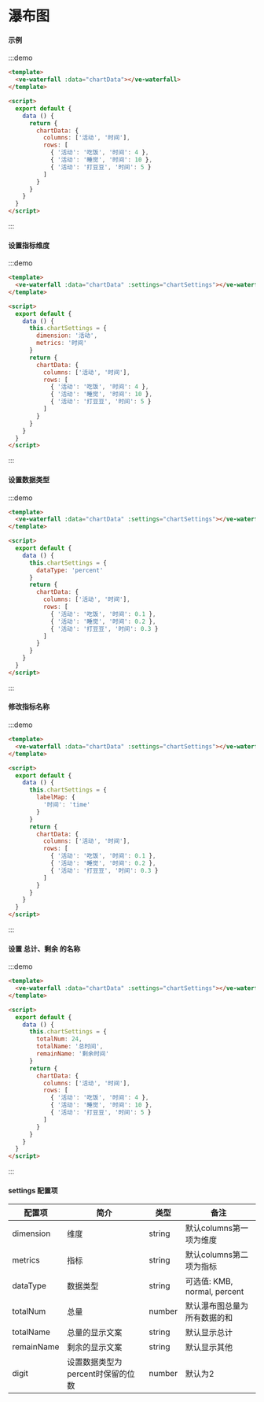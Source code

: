# 瀑布图

#### 示例

:::demo
```html
<template>
  <ve-waterfall :data="chartData"></ve-waterfall>
</template>

<script>
  export default {
    data () {
      return {
        chartData: {
          columns: ['活动', '时间'],
          rows: [
            { '活动': '吃饭', '时间': 4 },
            { '活动': '睡觉', '时间': 10 },
            { '活动': '打豆豆', '时间': 5 }
          ]
        }
      }
    }
  }
</script>
```
:::

#### 设置指标维度

:::demo
```html
<template>
  <ve-waterfall :data="chartData" :settings="chartSettings"></ve-waterfall>
</template>

<script>
  export default {
    data () {
      this.chartSettings = {
        dimension: '活动',
        metrics: '时间'
      }
      return {
        chartData: {
          columns: ['活动', '时间'],
          rows: [
            { '活动': '吃饭', '时间': 4 },
            { '活动': '睡觉', '时间': 10 },
            { '活动': '打豆豆', '时间': 5 }
          ]
        }
      }
    }
  }
</script>
```
:::

#### 设置数据类型

:::demo
```html
<template>
  <ve-waterfall :data="chartData" :settings="chartSettings"></ve-waterfall>
</template>

<script>
  export default {
    data () {
      this.chartSettings = {
        dataType: 'percent'
      }
      return {
        chartData: {
          columns: ['活动', '时间'],
          rows: [
            { '活动': '吃饭', '时间': 0.1 },
            { '活动': '睡觉', '时间': 0.2 },
            { '活动': '打豆豆', '时间': 0.3 }
          ]
        }
      }
    }
  }
</script>
```
:::

#### 修改指标名称

:::demo
```html
<template>
  <ve-waterfall :data="chartData" :settings="chartSettings"></ve-waterfall>
</template>

<script>
  export default {
    data () {
      this.chartSettings = {
        labelMap: {
          '时间': 'time'
        }
      }
      return {
        chartData: {
          columns: ['活动', '时间'],
          rows: [
            { '活动': '吃饭', '时间': 0.1 },
            { '活动': '睡觉', '时间': 0.2 },
            { '活动': '打豆豆', '时间': 0.3 }
          ]
        }
      }
    }
  }
</script>
```
:::

#### 设置 总计、剩余 的名称

:::demo
```html
<template>
  <ve-waterfall :data="chartData" :settings="chartSettings"></ve-waterfall>
</template>

<script>
  export default {
    data () {
      this.chartSettings = {
        totalNum: 24,
        totalName: '总时间',
        remainName: '剩余时间'
      }
      return {
        chartData: {
          columns: ['活动', '时间'],
          rows: [
            { '活动': '吃饭', '时间': 4 },
            { '活动': '睡觉', '时间': 10 },
            { '活动': '打豆豆', '时间': 5 }
          ]
        }
      }
    }
  }
</script>
```
:::

#### settings 配置项

| 配置项 | 简介 | 类型 | 备注 |
| --- | --- | --- | --- |
| dimension | 维度 | string | 默认columns第一项为维度 |
| metrics | 指标 | string | 默认columns第二项为指标 |
| dataType | 数据类型 | string | 可选值: KMB, normal, percent |
| totalNum | 总量 | number | 默认瀑布图总量为所有数据的和 |
| totalName | 总量的显示文案 | string | 默认显示总计 |
| remainName | 剩余的显示文案 | string | 默认显示其他 |
| digit | 设置数据类型为percent时保留的位数 | number | 默认为2 |
